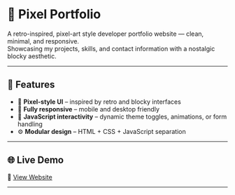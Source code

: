 # 🎨 Pixel Portfolio

A retro-inspired, pixel-art style developer portfolio website — clean, minimal, and responsive.  
Showcasing my projects, skills, and contact information with a nostalgic blocky aesthetic.

---

## 🧩 Features

- 🧱 **Pixel-style UI** – inspired by retro and blocky interfaces
- 📱 **Fully responsive** – mobile and desktop friendly
- 🧠 **JavaScript interactivity** – dynamic theme toggles, animations, or form handling
- ⚙️ **Modular design** – HTML + CSS + JavaScript separation

---

## 🌐 Live Demo

🔗 [View Website](https://nimmi0428.github.io/Portfolio/)

---

